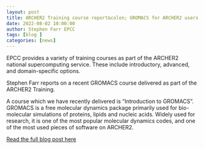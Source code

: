 ```yaml
---
layout: post
title: ARCHER2 Training course report&colon; GROMACS for ARCHER2 users
date: 2022-08-02 10:00:00
author: Stephen Farr EPCC
tags: [blog ] 
categories: [news]
---
```


EPCC provides a variety of training courses as part of the ARCHER2 national supercomputing service. These include introductory, advanced, and domain-specific options. 

Stephen Farr reports on a recent GROMACS course delivered as part of the ARCHER2 Training.

<!--more-->

A course which we have recently delivered is “Introduction to GROMACS”. GROMACS is a free molecular dynamics package primarily used for bio-molecular simulations of proteins, lipids and nucleic acids. Widely used for research, it is one of the most popular molecular dynamics codes, and one of the most used pieces of software on ARCHER2. 

[Read the full blog post here](https://www.epcc.ed.ac.uk/whats-happening/articles/online-course-gromacs-archer2-users)


<!--

<img src="{{ site.baseurl }}/img/news/210127-IMG_0126.jpg" alt="ARCHER2" title="ARCHER2"/>

<img src="{{ site.baseurl }}/img/logos/euro-cc.jpg" alt="EuroCC" title="EuroCC" align="right" width="10%" />

<a href="https:www        ">
<img src="{{ site.baseurl }}/img/blog/211030-uk-stats-auth.jpg" alt="ARCHER2" title="ARCHER2" style="width: 30%"   /></a>



![image]({{ site.baseurl }}/img/blog/210412-systems-blog_pic2.jpg)
{: .img-center style="width: 60%" 
alt="ARCHER2" 
title="ARCHER2"}



<div>

<iframe title="Video"  width="1000" height="560" src="https://www.youtube.com/embed/UXHE7ljmhaQ" frameborder="0" allow="accelerometer; autoplay; encrypted-media; gyroscope; picture-in-picture" allowfullscreen></iframe>

</div>


-->
